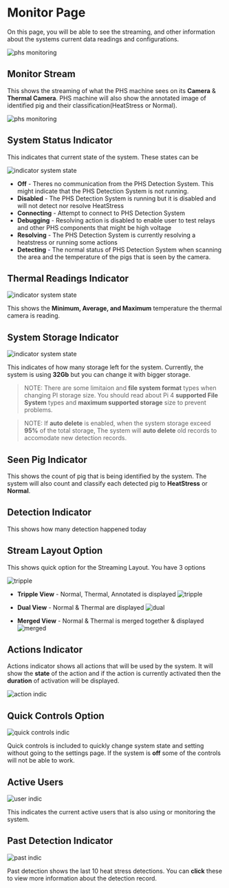 # Monitor Page

On this page, you will be able to see the streaming, and other information about the systems current data readings and configurations.

![phs monitoring](_media/monitoring_page.png)

## Monitor Stream
This shows the streaming of what the PHS machine sees on its **Camera** & **Thermal Camera**. PHS machine will also show the annotated image of identified pig and their classification(HeatStress or Normal).

![phs monitoring](_media/monitoring_page.png)

## System Status Indicator

This indicates that current state of the system. These states can be

![indicator system state](_media/indicator_system_state.png)

- **Off** - Theres no communication from the PHS Detection System. This might indicate that the PHS Detection System is not running.
- **Disabled** - The PHS Detection System is running but it is disabled and will not detect nor resolve HeatStress
- **Connecting** - Attempt to connect to PHS Detection System
- **Debugging** - Resolving action is disabled to enable user to test relays and other PHS components that might be high voltage
- **Resolving** - The PHS Detection System is currently resolving a heatstress or running some actions
- **Detecting** - The normal status of PHS Detection System when scanning the area and the temperature of the pigs that is seen by the camera.


## Thermal Readings Indicator

![indicator system state](_media/indicator_system_state.png)

This shows the **Minimum, Average, and Maximum** temperature the thermal camera is reading. 

## System Storage Indicator

![indicator system state](_media/indicator_system_storage.png)

This indicates of how many storage left for the system. Currently, the system is using **32Gb** but you can change it with bigger storage.

> NOTE: There are some limitaion and **file system format** types when changing PI storage size. You should read about Pi 4 **supported File System** types and **maximum supported storage** size to prevent problems.

> NOTE: If **auto delete** is enabled, when the system storage exceed **95%** of the total storage, The system will **auto delete** old records to accomodate new detection records.

## Seen Pig Indicator

This shows the count of pig that is being identified by the system. The system will also count and classify each detected pig to **HeatStress** or **Normal**.

## Detection Indicator

This shows how many detection happened today

## Stream Layout Option

This shows quick option for the Streaming Layout. You have 3 options

![tripple](_media/indicator_stream_option.png)

- **Tripple View** - Normal, Thermal, Annotated is displayed
![tripple](_media/stream_triple.png)

- **Dual View** - Normal & Thermal are displayed
![dual](_media/stream_dual.png)

- **Merged View** - Normal & Thermal is merged together & displayed
![merged](_media/stream_merged.png)


## Actions Indicator

Actions indicator shows all actions that will be used by the system. It will show the **state** of the action and if the action is currently activated then the **duration** of activation will be displayed.

![action indic](_media/indicator_stream_option.png)


## Quick Controls Option

![quick controls indic](_media/indicator_quick_controls_option.png)

Quick controls is included to quickly change system state and setting without going to the settings page. If the system is **off** some of the controls will not be able to work.

## Active Users

![user indic](_media/indicator_user.png)

This indicates the current active users that is also using or monitoring the system.

## Past Detection Indicator

![past indic](_media/indicator_past.png)

Past detection shows the last 10 heat stress detections. You can **click** these to view more information about the detection record.
